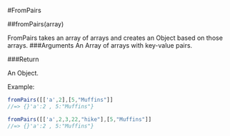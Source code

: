 #FromPairs

##fromPairs(array)

FromPairs takes an array of arrays and creates an Object based on those arrays.
###Arguments
An Array of arrays with key-value pairs.

###Return

An Object.

Example:

```javascript
fromPairs([['a',2],[5,"Muffins"]]
//=> {}'a':2 , 5:"Muffins"}

fromPairs([['a',2,3,22,"hike"],[5,"Muffins"]]
//=> {}'a':2 , 5:"Muffins"}
```
